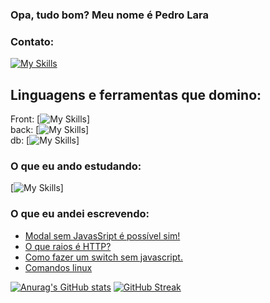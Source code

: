 ### Opa, tudo bom? Meu nome é Pedro Lara

### Contato: 
[![My Skills](https://skillicons.dev/icons?i=linux,github,react,nextjs,flutter)]("https://www.linkedin.com/in/pedro-lucas-de-oliveira-lara-387130204/")
<br>

## Linguagens e ferramentas que domino:
Front: [![My Skills](https://skillicons.dev/icons?i=linux,github,react,nextjs,flutter)] </br>
back: [![My Skills](https://skillicons.dev/icons?i=nodejs)] </br>
db: [![My Skills](https://skillicons.dev/icons?i=sqlite,firebase)] </br>


### O que eu ando estudando:

[![My Skills](https://skillicons.dev/icons?i=python,java,c#,haxe)]

### O que eu andei escrevendo:
<!-- BLOG-POST-LIST:START -->
- [Modal sem JavasSript é possível sim!](https://pllara.medium.com/modal-sem-javassript-%C3%A9-poss%C3%ADvel-sim-57f8c7e7f5da?source=rss-54eeae4f7ec6------2)
- [O que raios é HTTP?](https://pllara.medium.com/o-que-raios-%C3%A9-http-2253511490bc?source=rss-54eeae4f7ec6------2)
- [Como fazer um switch sem javascript.](https://pllara.medium.com/como-fazer-um-switch-sem-javascript-a5b25981a21f?source=rss-54eeae4f7ec6------2)
- [Comandos linux](https://pllara.medium.com/comandos-linux-4db7307c17b7?source=rss-54eeae4f7ec6------2)
<!-- BLOG-POST-LIST:END -->

[![Anurag's GitHub stats](https://github-readme-stats.vercel.app/api?username=PLLara)](https://github.com/anuraghazra/github-readme-stats)
[![GitHub Streak](http://github-readme-streak-stats.herokuapp.com?user=PLLara&hide_border=true)](https://git.io/streak-stats)

